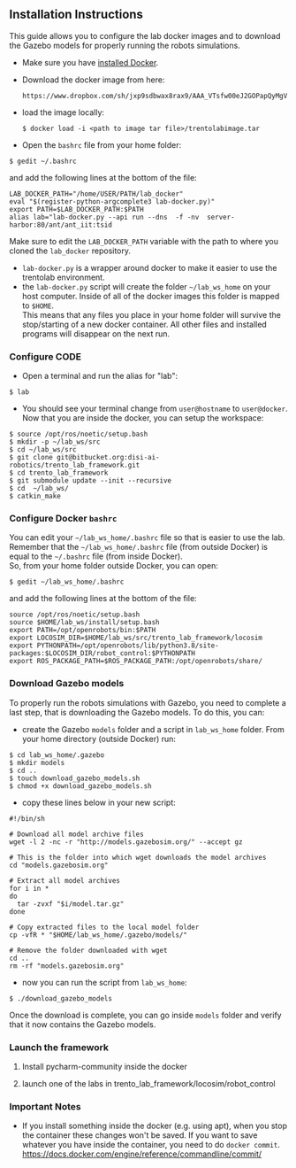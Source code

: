 ## Installation Instructions

This guide allows you to configure the lab docker images and to download the Gazebo models for properly running the robots simulations.
- Make sure you have [installed Docker](https://github.com/mfocchi/lab-docker/blob/master/install_docker.md).

- Download the docker image from here: 

  ```
  https://www.dropbox.com/sh/jxp9sdbwax8rax9/AAA_VTsfw00eJ2GOPapQyMgVa
  ```

- load the image locally:

  ```
  $ docker load -i <path to image tar file>/trentolabimage.tar
  ```

- Open the `bashrc` file from your home folder:
```
$ gedit ~/.bashrc
```
and add the following lines at the bottom of the file:
```
LAB_DOCKER_PATH="/home/USER/PATH/lab_docker"
eval "$(register-python-argcomplete3 lab-docker.py)"
export PATH=$LAB_DOCKER_PATH:$PATH
alias lab="lab-docker.py --api run --dns  -f -nv  server-harbor:80/ant/ant_iit:tsid
```
Make sure to edit the `LAB_DOCKER_PATH` variable with the path to where you cloned the `lab_docker` repository.
- `lab-docker.py` is a wrapper around docker to make it easier to use the trentolab environment.
- the `lab-docker.py` script will create the folder `~/lab_ws_home` on your host computer. Inside of all of the docker images this folder is mapped to `$HOME`.\
This means that any files you place in your home folder will survive the stop/starting of a new docker container. All other files and installed programs will disappear on the next
run.

### Configure CODE

- Open a terminal and run the alias for "lab":
```
$ lab
```
- You should see your terminal change from `user@hostname` to `user@docker`. Now that you are inside the docker, you can setup the workspace:
```
$ source /opt/ros/noetic/setup.bash
$ mkdir -p ~/lab_ws/src
$ cd ~/lab_ws/src
$ git clone git@bitbucket.org:disi-ai-robotics/trento_lab_framework.git
$ cd trento_lab_framework
$ git submodule update --init --recursive
$ cd  ~/lab_ws/
$ catkin_make
```

### Configure Docker `bashrc`

You can edit your `~/lab_ws_home/.bashrc` file so that is easier to use the lab. Remember that the `~/lab_ws_home/.bashrc` file (from outside Docker) is equal to the `~/.bashrc` file (from inside Docker).\
So, from your home folder outside Docker, you can open:

```
$ gedit ~/lab_ws_home/.bashrc
```
and add the following lines at the bottom of the file:
```
source /opt/ros/noetic/setup.bash
source $HOME/lab_ws/install/setup.bash
export PATH=/opt/openrobots/bin:$PATH
export LOCOSIM_DIR=$HOME/lab_ws/src/trento_lab_framework/locosim
export PYTHONPATH=/opt/openrobots/lib/python3.8/site-packages:$LOCOSIM_DIR/robot_control:$PYTHONPATH
export ROS_PACKAGE_PATH=$ROS_PACKAGE_PATH:/opt/openrobots/share/
```

### Download Gazebo models

To properly run the robots simulations with Gazebo, you need to complete a last step, that is downloading the Gazebo models. To do this, you can:

* create the Gazebo `models` folder and a script in `lab_ws_home` folder. From your home directory (outside Docker) run:
```
$ cd lab_ws_home/.gazebo
$ mkdir models
$ cd ..
$ touch download_gazebo_models.sh
$ chmod +x download_gazebo_models.sh
```
* copy these lines below in your new script:
```
#!/bin/sh

# Download all model archive files
wget -l 2 -nc -r "http://models.gazebosim.org/" --accept gz

# This is the folder into which wget downloads the model archives
cd "models.gazebosim.org"

# Extract all model archives
for i in *
do
  tar -zvxf "$i/model.tar.gz"
done

# Copy extracted files to the local model folder
cp -vfR * "$HOME/lab_ws_home/.gazebo/models/"

# Remove the folder downloaded with wget
cd ..
rm -rf "models.gazebosim.org"
```
* now you can run the script from `lab_ws_home`:
```
$ ./download_gazebo_models
```

Once the download is complete, you can go inside `models` folder and verify that it now contains the Gazebo models. 

### Launch the framework

1) Install pycharm-community inside the docker 

2) launch one of the labs in trento_lab_framework/locosim/robot_control

### Important Notes

- If you install something inside the docker (e.g. using apt), when you stop the container these changes won't be saved. If you want to save whatever you have inside the container, you need to do `docker commit`. https://docs.docker.com/engine/reference/commandline/commit/
